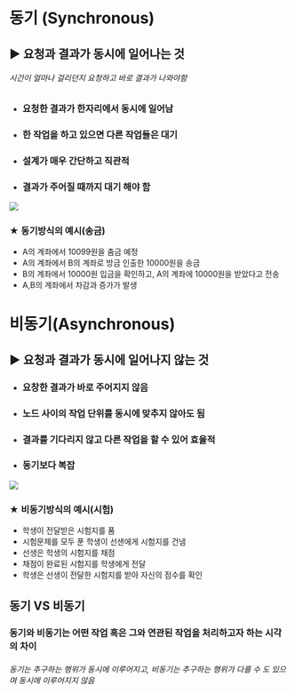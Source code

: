 # 동기 (Synchronous)
## ▶ 요청과 결과가 동시에 일어나는 것
###### 시간이 얼마나 걸리던지 요청하고 바로 결과가 나와야함
* ### 요청한 결과가 한자리에서 동시에 일어남
* ### 한 작업을 하고 있으면 다른 작업들은 대기
* ### 설계가 매우 간단하고 직관적
* ### 결과가 주어질 때까지 대기 해야 함

![](./CS_Image/Synchronous.png)
### ★ 동기방식의 예시(송금)
* A의 계좌에서 10099원을 춤금 예정
* A의 계좌에서 B의 계좌로 방금 인출한 10000원을 송금
* B의 계좌에서 10000원 입금을 확인하고, A의 계좌에 10000원을 받았다고 전송
* A,B의 계좌에서 차감과 증가가 발생

# 비동기(Asynchronous)
## ▶ 요청과 결과가 동시에 일어나지 않는 것
* ### 요창한 결과가 바로 주어지지 않음
* ### 노드 사이의 작업 단위를 동시에 맞추지 않아도 됨
* ### 결과를 기다리지 않고 다른 작업을 할 수 있어 효율적
* ### 동기보다 복잡

![](./CS_Image/Asynchronous.jpg)
### ★ 비동기방식의 예시(시험)
* 학생이 전달받은 시험지를 품
* 시험문제를 모두 푼 학생이 선샌에게 시험지를 건냄
* 선생은 학생의 시험지를 채점
* 채점이 완료된 시험지를 학생에게 전달
* 학생은 선생이 전달한 시험지를 받아 자신의 점수를 확인

## 동기 VS 비동기
### 동기와 비동기는 어떤 작업 혹은 그와 연관된 작업을 처리하고자 하는 시각의 차이
###### 동기는 추구하는 행위가 동시에 이루어지고, 비동기는 추구하는 행위가 다를 수 도 있으며 동시에 이루어지지 않음
